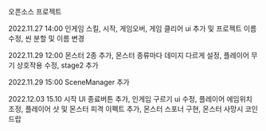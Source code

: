 오픈소스 프로젝트

2022.11.27 14:00 인게임 스킬, 시작, 게임오버, 게임 클리어 ui 추가 및 프로젝트 이름 수정, 씬 분할 및 이름 변경

2022.11.29 12:00 몬스터 2종 추가, 몬스터 종류마다 데미지 다르게 설정, 플레이어 무기 상호작용 수정, stage2 추가

2022.11.29 15:00 SceneManager 추가

2022.12.03 15.10 시작 UI 종료버튼 추가, 인게임 구르기 ui 수정, 플레이어 에임위치 조정, 플레이어 샷 및 몬스터 피격 이펙트 추가, 몬스터 스포너 구현, 몬스터 사망시 코인 드랍

